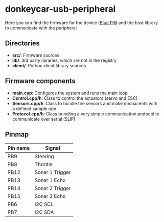 # donkeycar-usb-peripheral

Here you can find the firmware for the device ([Blue Pill](https://wiki.stm32duino.com/index.php?title=Blue_Pill)) and the host library to communicate with the peripheral.

## Directories

* **src/**: Firmware sources
* **lib/**: 3rd party libraries, which are not in the registry
* **client/**: Python client library sources

## Firmware components

* **main.cpp**: Configures the system and runs the main loop
* **Control.cpp/h**: Class to control the actuators (servo and ESC)
* **Sensors.cpp/h**: Class to bundle the sensors and make measurents with a defined sample rate
* **Protocol.cpp/h**: Class bundling a very simple communication protocol to communicate over serial (SLIP)

## Pinmap

| Pin name | Signal          |
|----------|-----------------|
| PB9      | Steering        |
| PB8      | Throttle        |
| PB12     | Sonar 1 Trigger |
| PB13     | Sonar 1 Echo    |
| PB14     | Sonar 2 Trigger |
| PB15     | Sonar 2 Echo    |
| PB6      | I2C SCL         |
| PB7      | I2C SDA         |